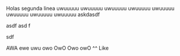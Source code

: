 Holas
segunda linea 
uwuuuuu
uwuuuuu
uwuuuuu
uwuuuuu
uwuuuuu
uwuuuuu
uwuuuuu
uwuuuuu
askdasdf

asdf
asd
f

sdf

AWA
ewe
uwu
owo
OwO
Owo
owO
^^
Like
